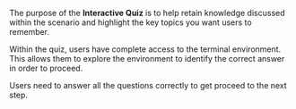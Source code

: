 The purpose of the **Interactive Quiz** is to help retain knowledge discussed within the scenario and highlight the key topics you want users to remember.

Within the quiz, users have complete access to the terminal environment. This allows them to explore the environment to identify the correct answer in order to proceed.

Users need to answer all the questions correctly to get proceed to the next step.